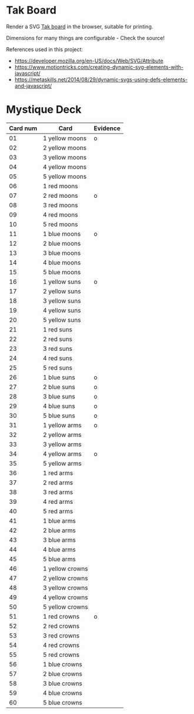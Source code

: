 # Tak Board

Render a SVG [Tak board][bgg_tak] in the browser, suitable for printing.

Dimensions for many things are configurable - Check the source!

References used in this project:

- <https://developer.mozilla.org/en-US/docs/Web/SVG/Attribute>
- <https://www.motiontricks.com/creating-dynamic-svg-elements-with-javascript/>
- <https://metaskills.net/2014/08/29/dynamic-svgs-using-defs-elements-and-javascript/>

[bgg_tak]: <https://boardgamegeek.com/boardgame/197405/tak>

# Mystique Deck

| Card num | Card            | Evidence |
| -------- | --------------- | -------- |
| 01       | 1 yellow moons  | o        |
| 02       | 2 yellow moons  |          |
| 03       | 3 yellow moons  |          |
| 04       | 4 yellow moons  |          |
| 05       | 5 yellow moons  |          |
| 06       | 1 red moons     |          |
| 07       | 2 red moons     | o        |
| 08       | 3 red moons     |          |
| 09       | 4 red moons     |          |
| 10       | 5 red moons     |          |
| 11       | 1 blue moons    | o        |
| 12       | 2 blue moons    |          |
| 13       | 3 blue moons    |          |
| 14       | 4 blue moons    |          |
| 15       | 5 blue moons    |          |
| 16       | 1 yellow suns   | o        |
| 17       | 2 yellow suns   |          |
| 18       | 3 yellow suns   |          |
| 19       | 4 yellow suns   |          |
| 20       | 5 yellow suns   |          |
| 21       | 1 red suns      |          |
| 22       | 2 red suns      |          |
| 23       | 3 red suns      |          |
| 24       | 4 red suns      |          |
| 25       | 5 red suns      |          |
| 26       | 1 blue suns     | o        |
| 27       | 2 blue suns     | o        |
| 28       | 3 blue suns     | o        |
| 29       | 4 blue suns     | o        |
| 30       | 5 blue suns     | o        |
| 31       | 1 yellow arms   | o        |
| 32       | 2 yellow arms   |          |
| 33       | 3 yellow arms   |          |
| 34       | 4 yellow arms   | o        |
| 35       | 5 yellow arms   |          |
| 36       | 1 red arms      |          |
| 37       | 2 red arms      |          |
| 38       | 3 red arms      |          |
| 39       | 4 red arms      |          |
| 40       | 5 red arms      |          |
| 41       | 1 blue arms     |          |
| 42       | 2 blue arms     |          |
| 43       | 3 blue arms     |          |
| 44       | 4 blue arms     |          |
| 45       | 5 blue arms     |          |
| 46       | 1 yellow crowns |          |
| 47       | 2 yellow crowns |          |
| 48       | 3 yellow crowns |          |
| 49       | 4 yellow crowns |          |
| 50       | 5 yellow crowns |          |
| 51       | 1 red crowns    | o        |
| 52       | 2 red crowns    |          |
| 53       | 3 red crowns    |          |
| 54       | 4 red crowns    |          |
| 55       | 5 red crowns    |          |
| 56       | 1 blue crowns   |          |
| 57       | 2 blue crowns   |          |
| 58       | 3 blue crowns   |          |
| 59       | 4 blue crowns   |          |
| 60       | 5 blue crowns   |          |
